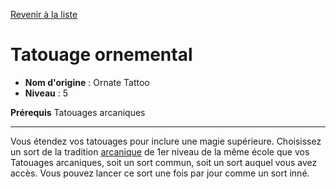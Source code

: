 [Revenir à la liste](list.md)

# Tatouage ornemental

 * **Nom d'origine** : Ornate Tattoo
 * **Niveau** : 5


<p><span id="ctl00_MainContent_DetailedOutput"><strong>Prérequis</strong> Tatouages arcaniques<br></span></p>
<hr>
<p>Vous étendez vos tatouages pour inclure une magie supérieure. Choisissez un sort de la tradition <a href="https://2e.aonprd.com/Spells.aspx?Tradition=1">arcanique</a> de 1er niveau de la même école que vos Tatouages arcaniques, soit un sort commun, soit un sort auquel vous avez accès. Vous pouvez lancer ce sort une fois par jour comme un sort inné.&nbsp;</p>
